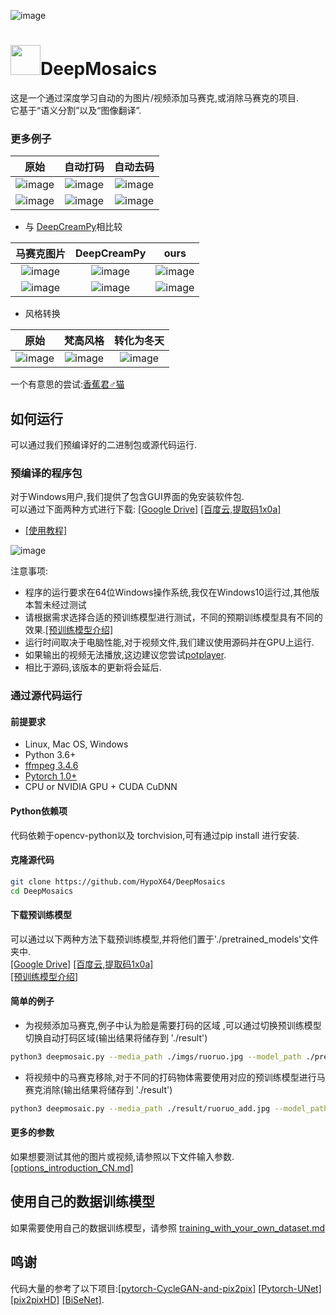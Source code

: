 ![image](./imgs/hand.gif)
# <img src="./imgs/icon.jpg" width="48">DeepMosaics
这是一个通过深度学习自动的为图片/视频添加马赛克,或消除马赛克的项目.<br>它基于“语义分割”以及“图像翻译”.<br>

### 更多例子

原始 | 自动打码 |  自动去码  
:-:|:-:|:-:
![image](./imgs/example/lena.jpg) | ![image](./imgs/example/lena_add.jpg) | ![image](./imgs/example/lena_clean.jpg) 
![image](./imgs/example/youknow.png)  | ![image](./imgs/example/youknow_add.png) | ![image](./imgs/example/youknow_clean.png) 

* 与 [DeepCreamPy](https://github.com/deeppomf/DeepCreamPy)相比较

马赛克图片 | DeepCreamPy | ours  
:-:|:-:|:-:
![image](./imgs/example/face_a_mosaic.jpg) | ![image](./imgs/example/a_dcp.png) | ![image](./imgs/example/face_a_clean.jpg) 
![image](./imgs/example/face_b_mosaic.jpg) | ![image](./imgs/example/b_dcp.png) | ![image](./imgs/example/face_b_clean.jpg) 

* 风格转换

原始 | 梵高风格 | 转化为冬天
:-:|:-:|:-:
![image](./imgs/example/SZU.jpg) | ![image](./imgs/example/SZU_vangogh.jpg) | ![image](./imgs/example/SZU_summer2winter.jpg) 

一个有意思的尝试:[香蕉君♂猫](https://www.bilibili.com/video/BV1Q7411W7n6)

## 如何运行
可以通过我们预编译好的二进制包或源代码运行.<br>

### 预编译的程序包
对于Windows用户,我们提供了包含GUI界面的免安装软件包.<br>
可以通过下面两种方式进行下载: [[Google Drive]](https://drive.google.com/open?id=1LTERcN33McoiztYEwBxMuRjjgxh4DEPs)  [[百度云,提取码1x0a]](https://pan.baidu.com/s/10rN3U3zd5TmfGpO_PEShqQ) <br>

* [[使用教程]](./docs/exe_help_CN.md)<br>

![image](./imgs/GUI.png)<br>

注意事项:<br>
  - 程序的运行要求在64位Windows操作系统,我仅在Windows10运行过,其他版本暂未经过测试<br>
  - 请根据需求选择合适的预训练模型进行测试，不同的预期训练模型具有不同的效果.[[预训练模型介绍]](./docs/pre-trained_models_introduction_CN.md)<br>
  - 运行时间取决于电脑性能,对于视频文件,我们建议使用源码并在GPU上运行.<br>
  - 如果输出的视频无法播放,这边建议您尝试[potplayer](https://daumpotplayer.com/download/).<br>
  - 相比于源码,该版本的更新将会延后.

### 通过源代码运行
#### 前提要求
  - Linux, Mac OS, Windows
  - Python 3.6+
  - [ffmpeg 3.4.6](http://ffmpeg.org/)
  - [Pytorch 1.0+](https://pytorch.org/) 
  - CPU or NVIDIA GPU + CUDA CuDNN<br>
#### Python依赖项
代码依赖于opencv-python以及 torchvision,可有通过pip install 进行安装.
#### 克隆源代码
```bash
git clone https://github.com/HypoX64/DeepMosaics
cd DeepMosaics
```
#### 下载预训练模型
可以通过以下两种方法下载预训练模型,并将他们置于'./pretrained_models'文件夹中.<br>
[[Google Drive]](https://drive.google.com/open?id=1LTERcN33McoiztYEwBxMuRjjgxh4DEPs)  [[百度云,提取码1x0a]](https://pan.baidu.com/s/10rN3U3zd5TmfGpO_PEShqQ) <br>
[[预训练模型介绍]](./docs/pre-trained_models_introduction_CN.md)<br>

#### 简单的例子
* 为视频添加马赛克,例子中认为脸是需要打码的区域 ,可以通过切换预训练模型切换自动打码区域(输出结果将储存到 './result')<br>
```bash
python3 deepmosaic.py --media_path ./imgs/ruoruo.jpg --model_path ./pretrained_models/mosaic/add_face.pth --use_gpu -1
```
* 将视频中的马赛克移除,对于不同的打码物体需要使用对应的预训练模型进行马赛克消除(输出结果将储存到  './result')<br>
```bash
python3 deepmosaic.py --media_path ./result/ruoruo_add.jpg --model_path ./pretrained_models/mosaic/clean_face_HD.pth --use_gpu -1
```
#### 更多的参数
如果想要测试其他的图片或视频,请参照以下文件输入参数.<br>
[[options_introduction_CN.md]](./docs/options_introduction_CN.md) <br>

## 使用自己的数据训练模型
如果需要使用自己的数据训练模型，请参照 [training_with_your_own_dataset.md](./docs/training_with_your_own_dataset.md)

## 鸣谢
代码大量的参考了以下项目:[[pytorch-CycleGAN-and-pix2pix]](https://github.com/junyanz/pytorch-CycleGAN-and-pix2pix) [[Pytorch-UNet]](https://github.com/milesial/Pytorch-UNet) [[pix2pixHD]](https://github.com/NVIDIA/pix2pixHD) [[BiSeNet]](https://github.com/ooooverflow/BiSeNet).

